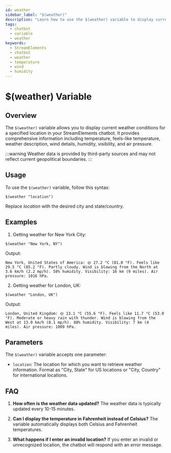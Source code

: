 ```yaml
---
id: weather
sidebar_label: "$(weather)"
description: "Learn how to use the $(weather) variable to display current weather conditions for any location in your StreamElements chatbot."
tags:
  - chatbot
  - variable
  - weather
keywords:
  - StreamElements
  - chatbot
  - weather
  - temperature
  - wind
  - humidity
---
```


# $(weather) Variable

## Overview

The `$(weather)` variable allows you to display current weather conditions for a specified location in your StreamElements chatbot. It provides comprehensive information including temperature, feels-like temperature, weather description, wind details, humidity, visibility, and air pressure.

:::warning
Weather data is provided by third-party sources and may not reflect current geopolitical boundaries. 
:::

## Usage

To use the `$(weather)` variable, follow this syntax:

```
$(weather "location")
```

Replace *location* with the desired city and state/country.

## Examples

1. Getting weather for New York City:

```
$(weather "New York, NY")
```

Output:
```
New York, United States of America: 🌞 27.2 °C (81.0 °F). Feels like 29.5 °C (85.2 °F). Partly cloudy. Wind is blowing from the North at 3.6 km/h (2.2 mp/h). 58% humidity. Visibility: 16 km (9 miles). Air pressure: 1016 hPa.
```

2. Getting weather for London, UK:

```
$(weather "London, UK")
```

Output:
```
London, United Kingdom: 🌞 13.1 °C (55.6 °F). Feels like 11.7 °C (53.0 °F). Moderate or heavy rain with thunder. Wind is blowing from the West at 13.0 km/h (8.1 mp/h). 88% humidity. Visibility: 7 km (4 miles). Air pressure: 1009 hPa.
```

## Parameters

The `$(weather)` variable accepts one parameter:

- `location`: The location for which you want to retrieve weather information. Format as "City, State" for US locations or "City, Country" for international locations.

## FAQ

1. **How often is the weather data updated?**
   The weather data is typically updated every 10-15 minutes.

2. **Can I display the temperature in Fahrenheit instead of Celsius?**
   The variable automatically displays both Celsius and Fahrenheit temperatures.

3. **What happens if I enter an invalid location?**
   If you enter an invalid or unrecognized location, the chatbot will respond with an error message.
